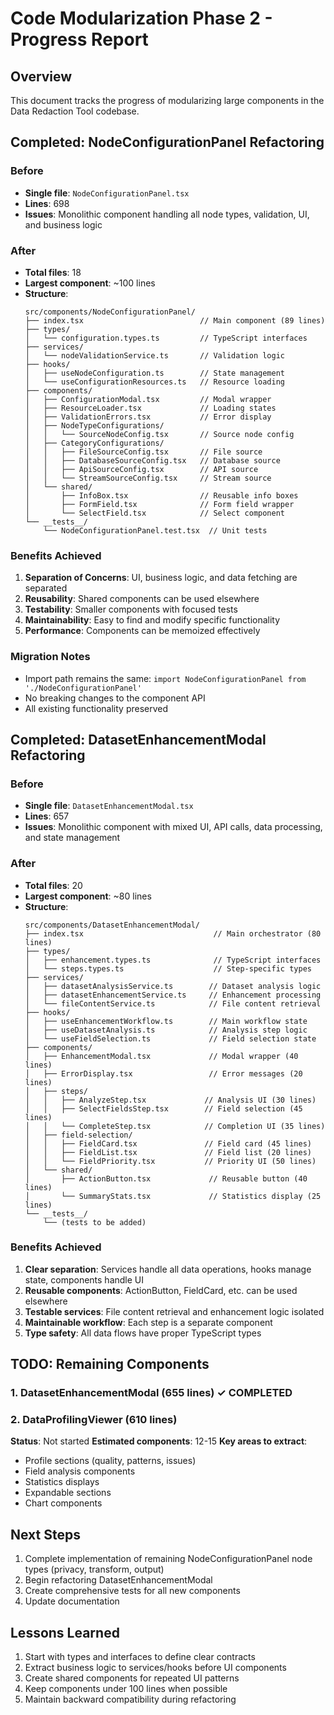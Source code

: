 # Code Modularization Phase 2 - Progress Report

## Overview
This document tracks the progress of modularizing large components in the Data Redaction Tool codebase.

## Completed: NodeConfigurationPanel Refactoring

### Before
- **Single file**: `NodeConfigurationPanel.tsx`
- **Lines**: 698
- **Issues**: Monolithic component handling all node types, validation, UI, and business logic

### After
- **Total files**: 18
- **Largest component**: ~100 lines
- **Structure**:
  ```
  src/components/NodeConfigurationPanel/
  ├── index.tsx                          // Main component (89 lines)
  ├── types/
  │   └── configuration.types.ts         // TypeScript interfaces
  ├── services/
  │   └── nodeValidationService.ts       // Validation logic
  ├── hooks/
  │   ├── useNodeConfiguration.ts        // State management
  │   └── useConfigurationResources.ts   // Resource loading
  ├── components/
  │   ├── ConfigurationModal.tsx         // Modal wrapper
  │   ├── ResourceLoader.tsx             // Loading states
  │   ├── ValidationErrors.tsx           // Error display
  │   ├── NodeTypeConfigurations/
  │   │   └── SourceNodeConfig.tsx       // Source node config
  │   ├── CategoryConfigurations/
  │   │   ├── FileSourceConfig.tsx       // File source
  │   │   ├── DatabaseSourceConfig.tsx   // Database source
  │   │   ├── ApiSourceConfig.tsx        // API source
  │   │   └── StreamSourceConfig.tsx     // Stream source
  │   └── shared/
  │       ├── InfoBox.tsx                // Reusable info boxes
  │       ├── FormField.tsx              // Form field wrapper
  │       └── SelectField.tsx            // Select component
  └── __tests__/
      └── NodeConfigurationPanel.test.tsx  // Unit tests
  ```

### Benefits Achieved
1. **Separation of Concerns**: UI, business logic, and data fetching are separated
2. **Reusability**: Shared components can be used elsewhere
3. **Testability**: Smaller components with focused tests
4. **Maintainability**: Easy to find and modify specific functionality
5. **Performance**: Components can be memoized effectively

### Migration Notes
- Import path remains the same: `import NodeConfigurationPanel from './NodeConfigurationPanel'`
- No breaking changes to the component API
- All existing functionality preserved

## Completed: DatasetEnhancementModal Refactoring

### Before
- **Single file**: `DatasetEnhancementModal.tsx`
- **Lines**: 657
- **Issues**: Monolithic component with mixed UI, API calls, data processing, and state management

### After
- **Total files**: 20
- **Largest component**: ~80 lines
- **Structure**:
  ```
  src/components/DatasetEnhancementModal/
  ├── index.tsx                             // Main orchestrator (80 lines)
  ├── types/
  │   ├── enhancement.types.ts              // TypeScript interfaces
  │   └── steps.types.ts                    // Step-specific types
  ├── services/
  │   ├── datasetAnalysisService.ts        // Dataset analysis logic
  │   ├── datasetEnhancementService.ts     // Enhancement processing
  │   └── fileContentService.ts            // File content retrieval
  ├── hooks/
  │   ├── useEnhancementWorkflow.ts        // Main workflow state
  │   ├── useDatasetAnalysis.ts            // Analysis step logic
  │   └── useFieldSelection.ts             // Field selection state
  ├── components/
  │   ├── EnhancementModal.tsx             // Modal wrapper (40 lines)
  │   ├── ErrorDisplay.tsx                 // Error messages (20 lines)
  │   ├── steps/
  │   │   ├── AnalyzeStep.tsx             // Analysis UI (30 lines)
  │   │   ├── SelectFieldsStep.tsx        // Field selection (45 lines)
  │   │   └── CompleteStep.tsx            // Completion UI (35 lines)
  │   ├── field-selection/
  │   │   ├── FieldCard.tsx               // Field card (45 lines)
  │   │   ├── FieldList.tsx               // Field list (20 lines)
  │   │   └── FieldPriority.tsx           // Priority UI (50 lines)
  │   └── shared/
  │       ├── ActionButton.tsx             // Reusable button (40 lines)
  │       └── SummaryStats.tsx             // Statistics display (25 lines)
  └── __tests__/
      └── (tests to be added)
  ```

### Benefits Achieved
1. **Clear separation**: Services handle all data operations, hooks manage state, components handle UI
2. **Reusable components**: ActionButton, FieldCard, etc. can be used elsewhere
3. **Testable services**: File content retrieval and enhancement logic isolated
4. **Maintainable workflow**: Each step is a separate component
5. **Type safety**: All data flows have proper TypeScript types

## TODO: Remaining Components

### 1. DatasetEnhancementModal (655 lines) ✓ COMPLETED

### 2. DataProfilingViewer (610 lines)
**Status**: Not started
**Estimated components**: 12-15
**Key areas to extract**:
- Profile sections (quality, patterns, issues)
- Field analysis components
- Statistics displays
- Expandable sections
- Chart components

## Next Steps
1. Complete implementation of remaining NodeConfigurationPanel node types (privacy, transform, output)
2. Begin refactoring DatasetEnhancementModal
3. Create comprehensive tests for all new components
4. Update documentation

## Lessons Learned
1. Start with types and interfaces to define clear contracts
2. Extract business logic to services/hooks before UI components
3. Create shared components for repeated UI patterns
4. Keep components under 100 lines when possible
5. Maintain backward compatibility during refactoring